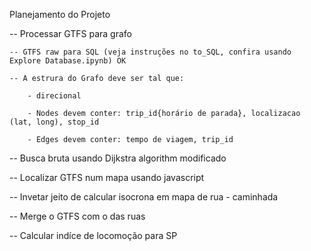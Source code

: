 Planejamento do Projeto

-- Processar GTFS para grafo

    -- GTFS raw para SQL (veja instruções no to_SQL, confira usando Explore Database.ipynb) OK
    
    -- A estrura do Grafo deve ser tal que:
    
        - direcional
        
        - Nodes devem conter: trip_id{horário de parada}, localizacao (lat, long), stop_id
        
        - Edges devem conter: tempo de viagem, trip_id

-- Busca bruta usando Dijkstra algorithm modificado

-- Localizar GTFS num mapa usando javascript

-- Invetar jeito de calcular isocrona em mapa de rua - caminhada

-- Merge o GTFS com o das ruas

-- Calcular indíce de locomoção para SP
